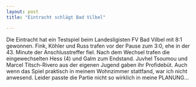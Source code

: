 ```yaml
---
layout: post
title: "Eintracht schlägt Bad Vilbel"

---
```


Die Eintracht hat ein Testspiel beim Landesligisten FV Bad Vilbel mit 8:1 gewonnen. Fink, Köhler und Russ trafen vor der Pause zum 3:0, ehe in der 43. Minute der Anschlusstreffer fiel. Nach dem Wechsel trafen die eingewechselten Hess (4) und Galm zum Endstand. Juvhel Tsoumou und Marcel Titsch-Rivero aus der eigenen Jugend gaben ihr Profidebüt. Auch wenn das Spiel praktisch in meinem Wohnzimmer stattfand, war ich nicht anwesend. Leider passte die Partie nicht so wirklich in meine PLANUNG...


